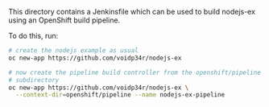 This directory contains a Jenkinsfile which can be used to build
nodejs-ex using an OpenShift build pipeline.

To do this, run:

```bash
# create the nodejs example as usual
oc new-app https://github.com/voidp34r/nodejs-ex

# now create the pipeline build controller from the openshift/pipeline
# subdirectory
oc new-app https://github.com/voidp34r/nodejs-ex \
  --context-dir=openshift/pipeline --name nodejs-ex-pipeline
```
